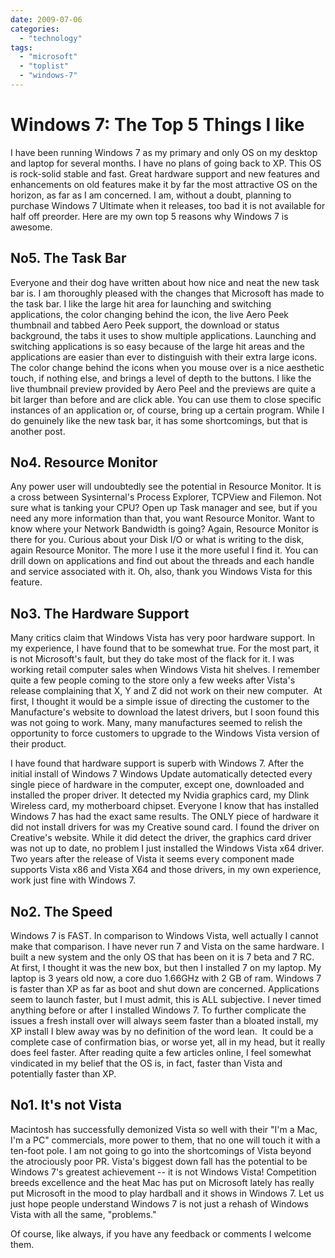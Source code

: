 ```yaml
---
date: 2009-07-06
categories: 
  - "technology"
tags: 
  - "microsoft"
  - "toplist"
  - "windows-7"
---
```


# Windows 7: The Top 5 Things I like

I have been running Windows 7 as my primary and only OS on my desktop and laptop for several months. I have no plans of going back to XP. This OS is rock-solid stable and fast. Great hardware support and new features and enhancements on old features make it by far the most attractive OS on the horizon, as far as I am concerned. I am, without a doubt, planning to purchase Windows 7 Ultimate when it releases, too bad it is not available for half off preorder. Here are my own top 5 reasons why Windows 7 is awesome.

<!-- more -->

## No5. The Task Bar

Everyone and their dog have written about how nice and neat the new task bar is. I am thoroughly pleased with the changes that Microsoft has made to the task bar. I like the large hit area for launching and switching applications, the color changing behind the icon, the live Aero Peek thumbnail and tabbed Aero Peek support, the download or status background, the tabs it uses to show multiple applications. Launching and switching applications is so easy because of the large hit areas and the applications are easier than ever to distinguish with their extra large icons. The color change behind the icons when you mouse over is a nice aesthetic touch, if nothing else, and brings a level of depth to the buttons. I like the live thumbnail preview provided by Aero Peel and the previews are quite a bit larger than before and are click able. You can use them to close specific instances of an application or, of course, bring up a certain program. While I do genuinely like the new task bar, it has some shortcomings, but that is another post.

## No4. Resource Monitor

Any power user will undoubtedly see the potential in Resource Monitor. It is a cross between Sysinternal's Process Explorer, TCPView and Filemon. Not sure what is tanking your CPU? Open up Task manager and see, but if you need any more information than that, you want Resource Monitor. Want to know where your Network Bandwidth is going? Again, Resource Monitor is there for you. Curious about your Disk I/O or what is writing to the disk, again Resource Monitor. The more I use it the more useful I find it. You can drill down on applications and find out about the threads and each handle and service associated with it. Oh, also, thank you Windows Vista for this feature.

## No3. The Hardware Support

Many critics claim that Windows Vista has very poor hardware support. In my experience, I have found that to be somewhat true. For the most part, it is not Microsoft's fault, but they do take most of the flack for it. I was working retail computer sales when Windows Vista hit shelves. I remember quite a few people coming to the store only a few weeks after Vista's release complaining that X, Y and Z did not work on their new computer.  At first, I thought it would be a simple issue of directing the customer to the Manufacture's website to download the latest drivers, but I soon found this was not going to work. Many, many manufactures seemed to relish the opportunity to force customers to upgrade to the Windows Vista version of their product.

I have found that hardware support is superb with Windows 7. After the initial install of Windows 7 Windows Update automatically detected every single piece of hardware in the computer, except one, downloaded and installed the proper driver. It detected my Nvidia graphics card, my Dlink Wireless card, my motherboard chipset. Everyone I know that has installed Windows 7 has had the exact same results. The ONLY piece of hardware it did not install drivers for was my Creative sound card. I found the driver on Creative's website. While it did detect the driver, the graphics card driver was not up to date, no problem I just installed the Windows Vista x64 driver. Two years after the release of Vista it seems every component made supports Vista x86 and Vista X64 and those drivers, in my own experience, work just fine with Windows 7.

## No2. The Speed

Windows 7 is FAST. In comparison to Windows Vista, well actually I cannot make that comparison. I have never run 7 and Vista on the same hardware. I built a new system and the only OS that has been on it is 7 beta and 7 RC. At first, I thought it was the new box, but then I installed 7 on my laptop. My laptop is 3 years old now, a core duo 1.66GHz with 2 GB of ram. Windows 7 is faster than XP as far as boot and shut down are concerned. Applications seem to launch faster, but I must admit, this is ALL subjective. I never timed anything before or after I installed Windows 7. To further complicate the issues a fresh install over will always seem faster than a bloated install, my XP install I blew away was by no definition of the word lean.  It could be a complete case of confirmation bias, or worse yet, all in my head, but it really does feel faster. After reading quite a few articles online, I feel somewhat vindicated in my belief that the OS is, in fact, faster than Vista and potentially faster than XP.

## No1. It's not Vista

Macintosh has successfully demonized Vista so well with their "I'm a Mac, I'm a PC" commercials, more power to them, that no one will touch it with a ten-foot pole. I am not going to go into the shortcomings of Vista beyond the atrociously poor PR. Vista's biggest down fall has the potential to be Windows 7's greatest achievement -- it is not Windows Vista! Competition breeds excellence and the heat Mac has put on Microsoft lately has really put Microsoft in the mood to play hardball and it shows in Windows 7. Let us just hope people understand Windows 7 is not just a rehash of Windows Vista with all the same, "problems."

Of course, like always, if you have any feedback or comments I welcome them.
